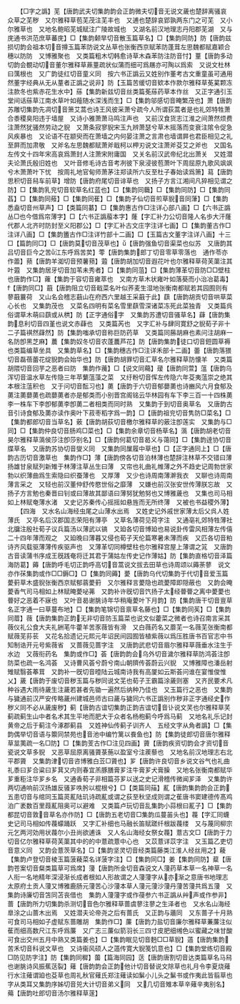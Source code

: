 <!-- { "loadSidebar": true } -->
　　【□字之譌】芜【唐韵武夫切集韵韵会正韵微夫切音无说文薉也楚辞离骚哀众草之芜秽　又尔雅释草苞芜茂注芜丰也　又逋也楚辞哀郢孰两东门之可芜　又小尔雅草也　又地名鲍昭芜城赋注广陵故城也　又湖名前汉地理志丹阳郡芜湖　又与庑通书洪范庶草蕃庑】□【集韵颡旱切音散玉篇草名】□【集韵同防】防【唐韵兹损切韵会祖本切音撙玉篇苯防说文丛草也张衡西京赋苯防蓬茸左思魏都赋嘉颖合穗以防防　又博雅聚也　又类篇粗木切韩愈诗草木森苯防注防音忖】蕫【唐韵多动切韵会覩动切音董尔雅释草薡蕫疏状似蒲而细可爲屩亦可陶以爲索　又说文杜林曰蕅根也　又广韵徒红切音童义同　按六书正譌云又姓别作董考古文重童虽可通用然董字经典从无从蕫者正譌之说非】防【玉篇苦缓切音欵本作款尔雅释草莬蒵颗冻注款冬也紫赤花生水中】蕬【集韵新兹切音丝类篇莬蕬药草本作丝　又正字通引玉堂间话蕬草江南水草叶如薤随水深浅而生】□【集韵邬感切音晻繁茂也】萧【唐韵苏雕切集韵先凋切音箫艾蒿也诗王风彼采萧兮疏今人所谓荻蒿者是也礼郊特牲萧合黍稷臭阳违于墙屋　又诗小雅萧萧马鸣注声也　又前汉食货志江淮之间萧然烦费注萧然犹骚然劳动之貎　又萧条寂寥貎宋玉九辨萧瑟兮草木摇落而变衰注隂令促急风疾暴也　又论语不在颛臾而在萧墙之内何晏注萧之言肃也墙谓屛也君臣相见之礼至屛而加肃敬　又斧名左思魏都赋萧斧戢柯以柙刃说文注萧斧芟艾之斧也　又国名左传文十四年宋高哀爲萧封人注萧宋附庸国　又关名前汉武帝纪北出萧关　又姓潜夫论萧氏殷旧姓也　又叶音修毛诗古音考冽彼下泉浸彼苞萧叶下周屈原九歌风飒飒兮木萧萧叶下忧　按周礼地官甸师萧茅注郑读所六反至杜子春始读爲箫】蕮【唐韵思积切音舄车前草】增防【唐韵府尾切音诽草也　又扬子方言江湘间凡猝相见谓之防】□【集韵乳兖切音软草名红蓝也】□【集韵同蘵】□【集韵同防】□【集韵同萏】□【集韵同薞】□【集韵同萑】□【集韵子仙切音煎草貎音同葏】□【集韵悉盍切音州草声】□【类篇同藄】□【集韵惠古作□注详心部八画】□【六书正譌丛□也今借爲帘薄字】□【六书正譌菔本字】蕯【字汇补力公切音隆人名歩大汗蕯代郡人北齐时防封至义阳郡公】□【字汇补古文庄字注详七画】□【集韵董古作□注详八画】□【集韵簠古作□注详竹部十二画】□【玉篇古文董字注详八画】十三□【篇韵同□】□【唐韵莫切音茂草也】【唐韵强鱼切音渠菜也似苏　又唐韵其吕切音巨今之苦江东呼爲苦荬】蕶【唐韵集韵郎丁切音零草零落也　通作苓亦作蘦】蓣【唐韵羊洳切音预薯蓣】蕸【唐韵胡加切音遐花叶也尔雅释草荷芙蕖注其叶蕸　又集韵居牙切音加苇未秀者】□【集韵同菹】□【集韵薄革切音防□□壁柱也唐韵作□】蕹【集韵于容切音雍萃也　又南方草木状雍叶如落葵而小治冶葛毒】【唐韵同□】蕺【唐韵阻立切音戢菜名叶似荞麦生湿地张衡南都赋若其园囿则有蓼蕺蘘荷　又山名会稽志蕺山在府西六里越王采蕺于此】蕻【唐韵胡贡切音哄草菜心长也　又集韵茂也　又菜名四明有菜名雪里蕻雪深诸菜冻死此菜独青　又类篇呉俗谓草木萌曰蕻或从栱】防【正字通俗字　又集韵苏遭切音骚草名】蕼【唐韵集韵息利切音四堇也说文赤蕼也　又类篇芮也　又字汇补与肆同寛舒之貎荀子非十二子篇褀然蕼然】防【集韵嗤承切音称巨防药草　又类篇同蕂胡麻也素问注胡麻一名防卽黑芝麻】蕽【集韵奴冬切音农蓬蕽芦花】防【唐韵集韵徒口切音鋀圆草褥也类篇编草坐具　又集韵草名】□【集韵穗古作□注详禾部十二画】蕾【唐韵落猥切音磊蓓蕾花绽貎韵会始华也】防【唐韵胡罪切音汇草名尔雅释草防懐羊　又类篇胡隈切音回芋之恶者曰防　集韵作藱】□【说文同藒】蕿【唐韵同萱】蕰【唐韵乌浑切音温水草左传隐三年苹蘩蕰藻之菜　又纡粉切音恽左传隐六年芟夷蕰崇之绝其本根注蕰积也　又于问切音酝习也】薁【唐韵于六切音郁蘡薁也诗豳风六月食郁及薁注薁蘡薁也疏蘡薁者亦是郁类而小别晋宫阁铭云华林园有车下李三百一十四株薁李一株车下李卽郁薁李卽薁二者相类而同时熟　又集韵于到切音奥草名　又唐韵古音引诗食郁及薁亦读作奥叶下菽枣稻字爲一韵】□【唐韵祖兖切音隽防□菜名】□【集韵都郎切音当草名】薂【唐韵胡荻切音檄尔雅释草的薂注卽莲实　又集韵与□同】□【集韵仲良切音肠鸡□菜也】□【集韵余章切音杨草名】薃【唐韵胡老切音昊尔雅释草薃侯莎注卽莎别名】□【唐韵何葛切音曷义与蔼同】□【集韵逹协切音牒草名　又唐韵苏协切音燮义同　又集韵同屟履中草也】□【正字通同上】□【唐韵古历切音激草也　集韵作□】薄【唐韵傍各切音泊林薄也楚辞注林草不交错曰薄扬雄甘泉赋列新雉于林薄注草丛生曰薄　又帘也礼曲礼帷薄之外不趋史记周勃世家勃以织薄曲爲生索隐曰织蚕薄也　又厚薄　又少也诗周南薄澣我衣　又聊也诗周南薄言采之　又轻也前汉董仲舒传愍世俗之靡薄　又嫌也前汉张安世传薄朕忘故　又扬子方言勉也秦晋曰钊或曰薄故其鄙语曰薄努犹勉努也又博雅薉也　又集也司马相如上林赋奄薄水渚　又史记苏秦传心摇摇如悬旌而无所终薄　又被也书益稷外薄】
　　【四海　又水名山海经虫尾之山薄水出焉　又姓史记外戚世家薄太后父呉人姓薄氏　又亭名后汉郡国志荣阳有薄亭　又草名薄荷见荷字注　又通亳礼郊特牲薄社北牖注殷社荀子议兵篇汤以薄武以镐　又廹各切音博廹也易说卦传雷风相薄左传僖二十四年薄而观之　又廹晚曰薄暮又侵也荀子天伦篇寒暑未薄而疾　又匹各切音粕诗齐风载驱薄薄传疾驱声也　又薄革切同樽壁柱也尔雅释宫屋上薄谓之筄　又唐韵古音读蒲书序成王旣践奄将迁其君于蒲姑左传史记作薄姑】防【集韵直格切音泽篇海防葛】薅【唐韵呼毛切正韵呼高切音蒿说文拔去田草也诗周颂以薅荼蓼　说文亦作茠集韵或作□□鎒□】□【集韵同薅】薆【唐韵乌代切集韵于代切音爱玉篇薆薱草木盛貎张衡西京赋郁蓊薆薱　又尔雅释言薆隐也疏薆障即隠蔽也　又韵会晻薆香气司马相如上林赋晻薆咇茀　又韵补许旣切音饩扬子太经瞢瞢之离中薆薆也瞢好之恶着不寐也　又叶音曷谢朓诗年华稍庵薆叶下月韵】防【集韵唐干切音亶草名正字通一曰草蔓布地】□【集韵笔锦切音禀草名藤也】□【集韵同苵】□【集韵同葿】薇【唐韵集韵正韵无非切音防玉篇菜也说文似藿菜之微者也诗召南言采其薇仪礼公食大夫礼銂芼牛藿羊苦豕薇皆有滑　又白薇药名又蘼芜一名薇芜张衡南都赋薇芜荪苌　又花名拾遗记元熙元年诏民间园囿皆植紫薇以爲压胜唐书百官志中书知制诰开元号紫薇省　又蔷薇见蔷字注　又唐韵武悲切音眉尔雅释草薇垂水注生于水边　又薇衔药名　集韵或作□】荟【唐韵韵会乌外切音濊尔雅释草防鸿荟注卽防菜也疏一名鸿荟　又诗曹风荟兮蔚兮南山朝隮传荟蔚云兴貎　又博雅障也潘岳射雉赋翳荟菶茸　又韵补一旣切音曀陆云城南诗我有高厦如云斯荟问谁在宴惟俊惟乂】薉【唐韵于废切音秽玉篇与秽同说文芜也荀子王霸篇涂薉则塞　又齐民要术凡种谷遇大雨待薉生注薉若甚者先锄一遍然后纳种乃佳也　又玉篇行之恶也　又集韵与獩通前汉严安传略薉州建城邑师古曰薉与獩同六书正譌别作秽非正字通经史作秽义同不必从薉废秽】蓟【唐韵古谊切集韵正韵吉谊切音讣说文芺也尔雅释草芺蓟疏蓟生山中者名术其生平地而肥大于众者名杨枹蓟今呼爲马蓟　又地名礼乐记封黄帝之后于蓟注今涿郡蓟县　又姓神仙传蓟子训齐人　五经文字从角者譌】□【集韵偶举切音语与籞同禁苑也音池中编竹篱以飬鱼也】防【集韵徒郎切音唐尔雅释草莁荑疏一名□防】□【集韵芰古作□注见四画】薋【唐韵疾资切韵会才资切音瓷说文草多貎　又恶草屈原离骚薋菉葹以盈室兮注蒺藜也　又地名前汉地理志右北平郡薋　又集韵津切音咨博雅白苙□薋也】芗【唐韵许良切音乡说文谷气也礼曲礼黍曰芗合粱曰芗萁又内则春宜羔豚膳膏芗注牛膏芗犬膏臊　又地名张衡南都赋华芗重秬注华芗乡名　又通香荀子非相篇芬芗以送之史记滑稽传微闻芗泽　又集韵许两切通响前汉扬雄反骚芗呹肹以棍根兮】□【类篇同菗】薍【唐韵集韵韵会正韵五患切音与绾同玉篇菼薍陆玑诗疏薍或谓之荻至秋坚成则谓之萑唐书窦建德传髙鸡泊广袤数百里葭薍阻奥可以避难　又类篇卢玩切音乱集韵小蒜根曰薍子】□【集韵都昆切音敦音草名亦作防】□【唐韵五老切音□集韵瓜蔓苖头也】薎【字汇同蠛史记司马相如传薎蠓踊跃　又字汇补细也马融长笛赋蹉纤根跋薎缕　又与蔑同柳宗元乞两河効用状薎尔小丑尚欲逋诛　又人名山海经女祭女薎】薏古文□【唐韵于力切音亿尔雅释草荷芙蕖其中的的中薏疏薏中心也　又苡薏详苡字注　又玉篇乙吏切音意义同　又韵会薏茨草名】□【集韵坚灵切音经类篇藤类江淮人经丝用之】薐【集韵卢登切音棱玉篇菠薐菜名详菠字注】□【集韵同□】姜【集韵同防】薒【唐韵苍案切音粲类篇草可爲席】薓【唐韵所金切音森说文人薓药草本草一名神草一名人衔一名地精年深浸渐长成者根如人形故谓之人薓薓字从亦渐之意唐书地理志太原府土贡人薓又博雅鹿肠元薓苦心沙薓本草人薓元薓沙薓丹薓苦薓共爲五薓　又集韵诗廉切音笘同苫丧借也　集韵人薓薓字或作葠参六书正譌从艸声或作参非】蔷【唐韵所力切集韵杀测切音色尔雅释草蔷虞蓼注蓼之生泽者也　又水名山海经臯涂之山蔷木出焉　又姓潜夫论帝尧之后有蔷氏　又正韵与蘠同　又东蔷子十月熟可食司马相如子虚赋东蔷雕胡　集韵作□】薕【唐韵力盐切音廉尔雅释草蒹薕注似萑而细高数尺江东呼爲薕　又广志三薕似箭羽长三四寸皮肥细缃色以蜜藏之味甘酸可食出交州五月中熟又类篇姜也】□【集韵眠见切音麪□□草貎】薖【唐韵集韵苦禾切音科说文草也　又诗衞风硕人之薖传寛大貎笺饥意也】□【集韵堂练切音殿□防见防字注】防【集韵同穉】薗【篇海同园】荙【唐韵唐割切音达类篇草名马舄也谢朓诗风振蕉荙裂】薙【唐韵韵会正韵他计切音替说文除草也礼月令李夏烧薙行水注薙谓廹也芟草也周礼秋官薙氏郑注薙读如鬀小儿头之鬀书或作夷此皆翦草也字从类耳又集韵序姊切音兕大计切音弟义同　又几切音雉本草辛薙辛夷别名】薚【唐韵吐郎切音汤尔雅释草蓫】
